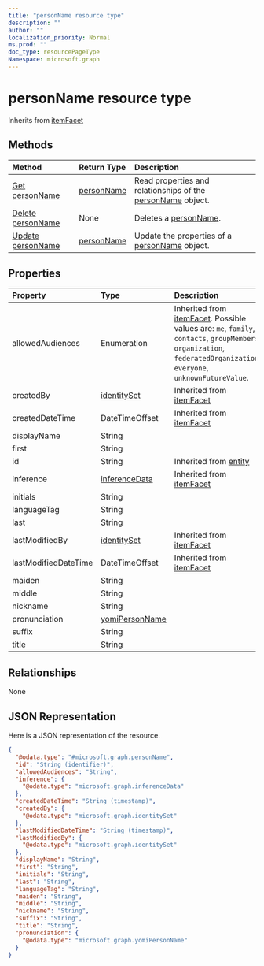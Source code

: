 ```yaml
---
title: "personName resource type"
description: ""
author: ""
localization_priority: Normal
ms.prod: ""
doc_type: resourcePageType
Namespace: microsoft.graph
---
```



# personName resource type




Inherits from [itemFacet](../resources/itemFacet.md)

## Methods
|Method|Return Type|Description|
|:---|:---|:---|
|[Get personName](../api/personname-get.md)|[personName](../resources/personName.md)|Read properties and relationships of the [personName](../resources/personname.md) object.|
|[Delete personName](../api/personname-delete.md)|None|Deletes a [personName](../resources/personname.md).|
|[Update personName](../api/personname-update.md)|[personName](../resources/personName.md)|Update the properties of a [personName](../resources/personname.md) object.|

## Properties
|Property|Type|Description|
|:---|:---|:---|
|allowedAudiences|Enumeration| Inherited from [itemFacet](../resources/itemFacet.md). Possible values are: `me`, `family`, `contacts`, `groupMembers`, `organization`, `federatedOrganizations`, `everyone`, `unknownFutureValue`.|
|createdBy|[identitySet](../resources/identitySet.md)| Inherited from [itemFacet](../resources/itemFacet.md)|
|createdDateTime|DateTimeOffset| Inherited from [itemFacet](../resources/itemFacet.md)|
|displayName|String||
|first|String||
|id|String| Inherited from [entity](../resources/entity.md)|
|inference|[inferenceData](../resources/inferenceData.md)| Inherited from [itemFacet](../resources/itemFacet.md)|
|initials|String||
|languageTag|String||
|last|String||
|lastModifiedBy|[identitySet](../resources/identitySet.md)| Inherited from [itemFacet](../resources/itemFacet.md)|
|lastModifiedDateTime|DateTimeOffset| Inherited from [itemFacet](../resources/itemFacet.md)|
|maiden|String||
|middle|String||
|nickname|String||
|pronunciation|[yomiPersonName](../resources/yomiPersonName.md)||
|suffix|String||
|title|String||

## Relationships
None

## JSON Representation
Here is a JSON representation of the resource.
<!-- {
  "blockType": "resource",
  "keyProperty": "id",
  "@odata.type": "microsoft.graph.personName",
  "baseType": "microsoft.graph.itemFacet",
  "openType": false
}
-->
``` json
{
  "@odata.type": "#microsoft.graph.personName",
  "id": "String (identifier)",
  "allowedAudiences": "String",
  "inference": {
    "@odata.type": "microsoft.graph.inferenceData"
  },
  "createdDateTime": "String (timestamp)",
  "createdBy": {
    "@odata.type": "microsoft.graph.identitySet"
  },
  "lastModifiedDateTime": "String (timestamp)",
  "lastModifiedBy": {
    "@odata.type": "microsoft.graph.identitySet"
  },
  "displayName": "String",
  "first": "String",
  "initials": "String",
  "last": "String",
  "languageTag": "String",
  "maiden": "String",
  "middle": "String",
  "nickname": "String",
  "suffix": "String",
  "title": "String",
  "pronunciation": {
    "@odata.type": "microsoft.graph.yomiPersonName"
  }
}
```

